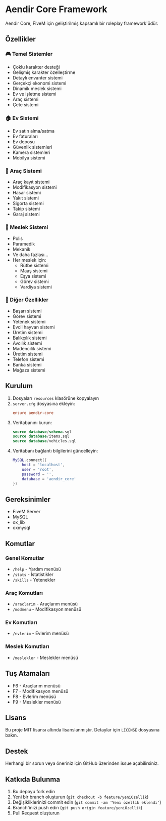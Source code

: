# Aendir Core Framework

Aendir Core, FiveM için geliştirilmiş kapsamlı bir roleplay framework'üdür.

## Özellikler

### 🎮 Temel Sistemler
- Çoklu karakter desteği
- Gelişmiş karakter özelleştirme
- Detaylı envanter sistemi
- Gerçekçi ekonomi sistemi
- Dinamik meslek sistemi
- Ev ve işletme sistemi
- Araç sistemi
- Çete sistemi

### 🏠 Ev Sistemi
- Ev satın alma/satma
- Ev faturaları
- Ev deposu
- Güvenlik sistemleri
- Kamera sistemleri
- Mobilya sistemi

### 🚗 Araç Sistemi
- Araç kayıt sistemi
- Modifikasyon sistemi
- Hasar sistemi
- Yakıt sistemi
- Sigorta sistemi
- Takip sistemi
- Garaj sistemi

### 💼 Meslek Sistemi
- Polis
- Paramedik
- Mekanik
- Ve daha fazlası...
- Her meslek için:
  - Rütbe sistemi
  - Maaş sistemi
  - Eşya sistemi
  - Görev sistemi
  - Vardiya sistemi

### 🎯 Diğer Özellikler
- Başarı sistemi
- Görev sistemi
- Yetenek sistemi
- Evcil hayvan sistemi
- Üretim sistemi
- Balıkçılık sistemi
- Avcılık sistemi
- Madencilik sistemi
- Üretim sistemi
- Telefon sistemi
- Banka sistemi
- Mağaza sistemi

## Kurulum

1. Dosyaları `resources` klasörüne kopyalayın
2. `server.cfg` dosyasına ekleyin:
   ```cfg
   ensure aendir-core
   ```
3. Veritabanını kurun:
   ```sql
   source database/schema.sql
   source database/items.sql
   source database/vehicles.sql
   ```
4. Veritabanı bağlantı bilgilerini güncelleyin:
   ```lua
   MySQL.connect({
       host = 'localhost',
       user = 'root',
       password = '',
       database = 'aendir_core'
   })
   ```

## Gereksinimler
- FiveM Server
- MySQL
- ox_lib
- oxmysql

## Komutlar

### Genel Komutlar
- `/help` - Yardım menüsü
- `/stats` - İstatistikler
- `/skills` - Yetenekler

### Araç Komutları
- `/araclarim` - Araçlarım menüsü
- `/modmenu` - Modifikasyon menüsü

### Ev Komutları
- `/evlerim` - Evlerim menüsü

### Meslek Komutları
- `/meslekler` - Meslekler menüsü

## Tuş Atamaları
- F6 - Araçlarım menüsü
- F7 - Modifikasyon menüsü
- F8 - Evlerim menüsü
- F9 - Meslekler menüsü

## Lisans
Bu proje MIT lisansı altında lisanslanmıştır. Detaylar için `LICENSE` dosyasına bakın.

## Destek
Herhangi bir sorun veya öneriniz için GitHub üzerinden issue açabilirsiniz.

## Katkıda Bulunma
1. Bu depoyu fork edin
2. Yeni bir branch oluşturun (`git checkout -b feature/yeniOzellik`)
3. Değişikliklerinizi commit edin (`git commit -am 'Yeni özellik eklendi'`)
4. Branch'inizi push edin (`git push origin feature/yeniOzellik`)
5. Pull Request oluşturun 